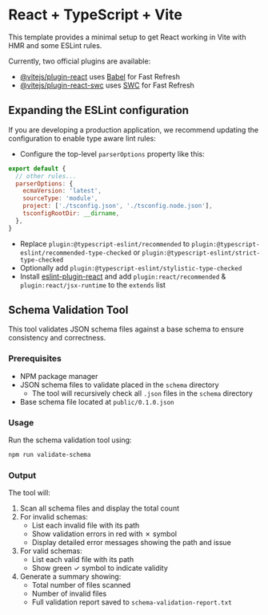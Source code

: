 # React + TypeScript + Vite

This template provides a minimal setup to get React working in Vite with HMR and some ESLint rules.

Currently, two official plugins are available:

- [@vitejs/plugin-react](https://github.com/vitejs/vite-plugin-react/blob/main/packages/plugin-react/README.md) uses [Babel](https://babeljs.io/) for Fast Refresh
- [@vitejs/plugin-react-swc](https://github.com/vitejs/vite-plugin-react-swc) uses [SWC](https://swc.rs/) for Fast Refresh

## Expanding the ESLint configuration

If you are developing a production application, we recommend updating the configuration to enable type aware lint rules:

- Configure the top-level `parserOptions` property like this:

```js
export default {
  // other rules...
  parserOptions: {
    ecmaVersion: 'latest',
    sourceType: 'module',
    project: ['./tsconfig.json', './tsconfig.node.json'],
    tsconfigRootDir: __dirname,
  },
}
```

- Replace `plugin:@typescript-eslint/recommended` to `plugin:@typescript-eslint/recommended-type-checked` or `plugin:@typescript-eslint/strict-type-checked`
- Optionally add `plugin:@typescript-eslint/stylistic-type-checked`
- Install [eslint-plugin-react](https://github.com/jsx-eslint/eslint-plugin-react) and add `plugin:react/recommended` & `plugin:react/jsx-runtime` to the `extends` list

## Schema Validation Tool

This tool validates JSON schema files against a base schema to ensure consistency and correctness.

### Prerequisites

- NPM package manager
- JSON schema files to validate placed in the `schema` directory
  - The tool will recursively check all `.json` files in the `schema` directory
- Base schema file located at `public/0.1.0.json`

### Usage

Run the schema validation tool using:
```bash
npm run validate-schema
```
### Output

The tool will:

1. Scan all schema files and display the total count
2. For invalid schemas:
   - List each invalid file with its path
   - Show validation errors in red with ✗ symbol
   - Display detailed error messages showing the path and issue
3. For valid schemas:
   - List each valid file with its path
   - Show green ✓ symbol to indicate validity
4. Generate a summary showing:
   - Total number of files scanned
   - Number of invalid files
   - Full validation report saved to `schema-validation-report.txt`
